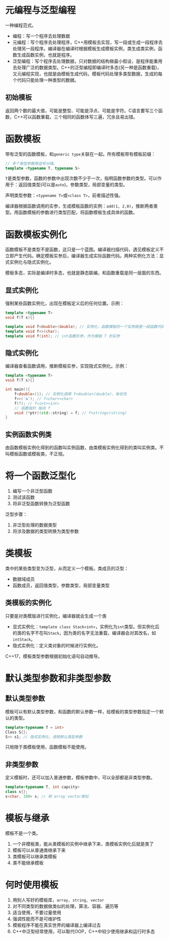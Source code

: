 # 元编程与泛型编程

一种编程范式。

- 编程：写一个程序去处理数据
- 元编程：写个程序去处理程序，C++用模板去实现，写一段或生成一段程序去处理另一段程序。编译器在编译时根据模板生成模板实例，类生成类实例，函数生成函数实例，也就是程序。
- 泛型编程：写个程序去处理数据，只对数据的结构做最小假设，是程序能重用去处理广泛的数据类型。C++的泛型编程即编译时多态(另一种是函数重载)，又元编程实现，也就是由模板生成代码，模板代码处理多类型数据，生成的每个代码只能处理一种类型的数据。

## 初始模板

返回两个数的最大值，可能是整型、可能是浮点、可能是字符。C语言要写三个函数，C++可以函数重载，三个相同的函数体写三遍，冗余且易出错。

# 函数模板

带有泛型的函数模板，和`generic type`关联在一起。所有模板带有模板前缀：
```C++
// 多个类型参数用逗号分隔。
template <typename T, typename S>
```
`T`是类型参数，函数的参数中出现次数不少于一次，指明函数参数的类型。可以作用于：返回值类型(可以是`auto`)，参数类型，局部变量的类型。

声明类型参数：`<typename T>`或`<class T>`，前者描述性强。

编译器根据函数调用的实参，生成模板函数的实例：`add(1, 2,0)`，推断两者类型。用函数模板的参数进行类型匹配，将函数模板生成具体的函数。

# 函数模板实例化

函数模板不是类型不是函数，这只是一个蓝图。编译器扫描代码，遇见模板定义不立即产生代码。确定模板实参后，编译器生成实际函数代码。两种实例化方法：显式实例化与隐式实例化。

模板多态，实际是编译时多态，也就是静态联编，和函数重载是同一层面的东西。

## 显式实例化

强制某些函数实例化，出现在模板定义后的任何位置。示例：
```C++
template <typename T>
void f(T s){}

template void f<double>(double); // 实例化，函数模板的一个实例就是一段函数代码
template void f<>(char);
template void f(int); // int函数形参，作为模板 T 的实参
```

## 隐式实例化

编译器查看函数调用，推断模板实参，实现隐式实例化。示例：
```C++
template <typename T>
void f(T s){}

int main(){
    f<double>(1); // 实例化调用 f<double>(double)，有优先
    f<>('a'); // f<char><char>
    f(7); // f<int><int>
    // 函数指针 指向 f
    void (*ptr)(std::string) = f; // f<string>(string)
}
```

## 实例函数实例类

由函数模板实例化得到的函数叫实例函数，由类模板实例化得到的类叫实例类。不叫模板函数或模板类，不正规。

# 将一个函数泛型化

1. 编写一个非泛型函数
2. 测试该函数
3. 将非泛型函数转换为泛型函数

泛型步骤：
1. 非泛型处理的数据类型
2. 将涉及数据的类型转换为类型参数

# 类模板

类中的某些类型变为泛型，从而定义一个模板。类成员的泛型：
- 数据域成员
- 函数成员，返回值类型，参数类型，局部变量类型

## 类模板的实例化

只要是对类模版进行实例化，编译器就会生成一个类

- 显式实例化：`template class Stack<int>`，实例化为`int`类型。但实例化后的类的名字不在叫`Stack`，因为类的名字无法重载，编译器会对其改名，如`intStack`。
- 隐式实例化：定义类对象的时候进行实例化。

C++17，模板类型参数根据初始化语句自动推导。

# 默认类型参数和非类型参数

## 默认类型参数

模板可以有默认类型参数，和函数的默认参数一样，给模板的类型参数指定一个默认的类型。
```C++
template<typename T = int>
Class S{};
S<> s1; // 隐式实例化，调用默认类型参数
```

只局限于类模板使用，函数模板不能使用。

## 非类型参数

定义模板时，还可以加入普通参数，模板参数中，可以全部都是非类型参数。
```C++
template<typename T, int capcity>
class s{};
s<char, 100> s; // 和 array vector类似
```

# 模板与继承

模板不是一个类。

1. 一个非模板类，能从类模板的实例中继承下来，类模板实例化后就是类了
2. 模板可以从普通类继承下来
3. 类模板可以继承类模板
4. 类不能继承模板

# 何时使用模板

1. 用别人写好的模板库，`array, string, vector`
2. 对不同类型的数据做类似的处理，算法、容器、遍历等
3. 适当使用，不要过量使用
4. 强调性能而不是可维护性
5. 模板程序不能在真实世界的编译器上编译过去
6. C++中泛型经常使用，可以取代OOP，C++中较少使用继承和运行时多态